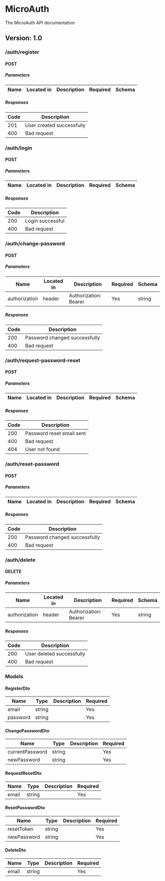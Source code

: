 # MicroAuth
The MicroAuth API documentation

## Version: 1.0


### /auth/register

#### POST
##### Parameters

| Name | Located in | Description | Required | Schema |
| ---- | ---------- | ----------- | -------- | ---- |

##### Responses

| Code | Description |
| ---- | ----------- |
| 201 | User created successfully |
| 400 | Bad request |

### /auth/login

#### POST
##### Parameters

| Name | Located in | Description | Required | Schema |
| ---- | ---------- | ----------- | -------- | ---- |

##### Responses

| Code | Description |
| ---- | ----------- |
| 200 | Login successful |
| 400 | Bad request |

### /auth/change-password

#### POST
##### Parameters

| Name | Located in | Description | Required | Schema |
| ---- | ---------- | ----------- | -------- | ---- |
| authorization | header | Authorization: Bearer <token> | Yes | string |

##### Responses

| Code | Description |
| ---- | ----------- |
| 200 | Password changed successfully |
| 400 | Bad request |

### /auth/request-password-reset

#### POST
##### Parameters

| Name | Located in | Description | Required | Schema |
| ---- | ---------- | ----------- | -------- | ---- |

##### Responses

| Code | Description |
| ---- | ----------- |
| 200 | Password reset email sent |
| 400 | Bad request |
| 404 | User not found |

### /auth/reset-password

#### POST
##### Parameters

| Name | Located in | Description | Required | Schema |
| ---- | ---------- | ----------- | -------- | ---- |

##### Responses

| Code | Description |
| ---- | ----------- |
| 200 | Password changed successfully |
| 400 | Bad request |

### /auth/delete

#### DELETE
##### Parameters

| Name | Located in | Description | Required | Schema |
| ---- | ---------- | ----------- | -------- | ---- |
| authorization | header | Authorization: Bearer <token> | Yes | string |

##### Responses

| Code | Description |
| ---- | ----------- |
| 200 | User deleted successfully |
| 400 | Bad request |

### Models


#### RegisterDto

| Name | Type | Description | Required |
| ---- | ---- | ----------- | -------- |
| email | string |  | Yes |
| password | string |  | Yes |

#### ChangePasswordDto

| Name | Type | Description | Required |
| ---- | ---- | ----------- | -------- |
| currentPassword | string |  | Yes |
| newPassword | string |  | Yes |

#### RequestResetDto

| Name | Type | Description | Required |
| ---- | ---- | ----------- | -------- |
| email | string |  | Yes |

#### ResetPasswordDto

| Name | Type | Description | Required |
| ---- | ---- | ----------- | -------- |
| resetToken | string |  | Yes |
| newPassword | string |  | Yes |

#### DeleteDto

| Name | Type | Description | Required |
| ---- | ---- | ----------- | -------- |
| email | string |  | Yes |
